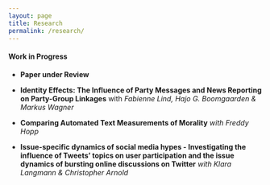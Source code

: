 ```yaml
---
layout: page
title: Research
permalink: /research/
---
```


#### Work in Progress

+ **Paper under Review**

+ **Identity Effects: The Influence of Party Messages and News Reporting on Party-Group Linkages** with _Fabienne Lind, Hajo G. Boomgaarden & Markus Wagner_

+ **Comparing Automated Text Measurements of Morality** _with Freddy Hopp_

+ **Issue-specific dynamics of social media hypes - Investigating the influence of Tweets’ topics on user participation and the issue dynamics of bursting online discussions on Twitter** _with Klara Langmann & Christopher Arnold_
